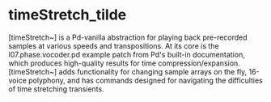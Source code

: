 # timeStretch_tilde

[timeStretch~] is a Pd-vanilla abstraction for playing back pre-recorded samples at various speeds and transpositions. At its core is the I07.phase.vocoder.pd example patch from Pd's built-in documentation, which produces high-quality results for time compression/expansion. [timeStretch~] adds functionality for changing sample arrays on the fly, 16-voice polyphony, and has commands designed for navigating the difficulties of time stretching transients.